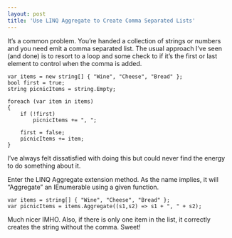 ```yaml
---
layout: post
title: 'Use LINQ Aggregate to Create Comma Separated Lists'
---
```

It’s a common problem. You’re handed a collection of strings or numbers and you need emit a comma separated list. The usual approach I’ve seen (and done) is to resort to a loop and some check to if it’s the first or last element to control when the comma is added.
    
    var items = new string[] { "Wine", "Cheese", "Bread" };  
    bool first = true;  
    string picnicItems = string.Empty;  
      
    foreach (var item in items)  
    {  
        if (!first)  
            picnicItems += ", ";  
      
        first = false;  
        picnicItems += item;  
    }  
    

  


I’ve always felt dissatisfied with doing this but could never find the energy to do something about it.

Enter the LINQ Aggregate extension method. As the name implies, it will “Aggregate” an IEnumerable using a given function.
    
    var items = string[] { "Wine", "Cheese", "Bread" };  
    var picnicItems = items.Aggregate((s1,s2) => s1 + ", " + s2);  
    

  


Much nicer IMHO. Also, if there is only one item in the list, it correctly creates the string without the comma. Sweet!
